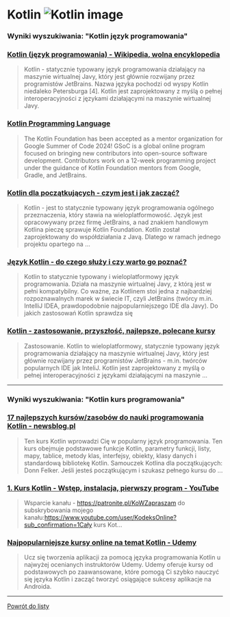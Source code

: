 # Kotlin ![Kotlin image](https://www.tiobe.com/wp-content/themes/tiobe/tiobe-index/images/Kotlin.png)
 
### Wyniki wyszukiwania: "Kotlin język programowania" 
 
### [Kotlin (język programowania) - Wikipedia, wolna encyklopedia](https://pl.wikipedia.org/wiki/Kotlin_(język_programowania)) 
 
 > Kotlin - statycznie typowany język programowania działający na maszynie wirtualnej Javy, który jest głównie rozwijany przez programistów JetBrains. Nazwa języka pochodzi od wyspy Kotlin niedaleko Petersburga [4]. Kotlin jest zaprojektowany z myślą o pełnej interoperacyjności z językami działającymi na maszynie wirtualnej Javy.
 
 
 
 
### [Kotlin Programming Language](https://kotlinlang.org/) 
 
 > The Kotlin Foundation has been accepted as a mentor organization for Google Summer of Code 2024! GSoC is a global online program focused on bringing new contributors into open-source software development. Contributors work on a 12-week programming project under the guidance of Kotlin Foundation mentors from Google, Gradle, and JetBrains.
 
 
 
 
### [Kotlin dla początkujących - czym jest i jak zacząć?](https://bykowski.pl/kotlin-dla-poczatkujacych-czym-jest-i-jak-zaczac/) 
 
 > Kotlin - jest to statycznie typowany język programowania ogólnego przeznaczenia, który stawia na wieloplatformowość. Język jest opracowywany przez firmę JetBrains, a nad znakiem handlowym Kotlina pieczę sprawuje Kotlin Foundation. Kotlin został zaprojektowany do współdziałania z Javą. Dlatego w ramach jednego projektu opartego na ...
 
 
 
 
### [Język Kotlin - do czego służy i czy warto go poznać?](https://blog.strefakursow.pl/jezyk-kotlin-do-czego-sluzy-i-czy-warto-go-poznac/) 
 
 > Kotlin to statycznie typowany i wieloplatformowy język programowania. Działa na maszynie wirtualnej Javy, z którą jest w pełni kompatybilny. Co ważne, za Kotlinem stoi jedna z najbardziej rozpoznawalnych marek w świecie IT, czyli JetBrains (twórcy m.in. IntelliJ IDEA, prawdopodobnie najpopularniejszego IDE dla Javy). Do jakich zastosowań Kotlin sprawdza się
 
 
 
 
### [Kotlin - zastosowanie, przyszłość, najlepsze, polecane kursy](https://jaki-jezyk-programowania.pl/technologie/kotlin/) 
 
 > Zastosowanie. Kotlin to wieloplatformowy, statycznie typowany język programowania działający na maszynie wirtualnej Javy, który jest głównie rozwijany przez programistów JetBrains - m.in. twórców popularnych IDE jak InteliJ. Kotlin jest zaprojektowany z myślą o pełnej interoperacyjności z językami działającymi na maszynie ...
 
 
 
 

 
---
 
### Wyniki wyszukiwania: "Kotlin kurs programowania" 
 
### [17 najlepszych kursów/zasobów do nauki programowania Kotlin - newsblog.pl](https://newsblog.pl/17-najlepszych-kursow-zasobow-do-nauki-programowania-kotlin/) 
 
 > Ten kurs Kotlin wprowadzi Cię w popularny język programowania. Ten kurs obejmuje podstawowe funkcje Kotlin, parametry funkcji, listy, mapy, tablice, metody klas, interfejsy, obiekty, klasy danych i standardową bibliotekę Kotlin. Samouczek Kotlina dla początkujących: Donn Felker. Jeśli jesteś początkującym i szukasz pełnego kursu do ...
 
 
 
 
### [1. Kurs Kotlin - Wstęp, instalacja, pierwszy program - YouTube](https://www.youtube.com/watch?v=RfiY8RKhV3U) 
 
 > Wsparcie kanału - https://patronite.pl/KoWZapraszam do subskrybowania mojego kanału:https://www.youtube.com/user/KodeksOnline?sub_confirmation=1Cały kurs Kot...
 
 
 
 
### [Najpopularniejsze kursy online na temat Kotlin - Udemy](https://www.udemy.com/pl/topic/kotlin/) 
 
 > Ucz się tworzenia aplikacji za pomocą języka programowania Kotlin u najwyżej ocenianych instruktorów Udemy. Udemy oferuje kursy od podstawowych po zaawansowane, które pomogą Ci szybko nauczyć się języka Kotlin i zacząć tworzyć osiągające sukcesy aplikacje na Androida.
 
 
 
 

 
---
 
 [Powrót do listy](../top20.md)